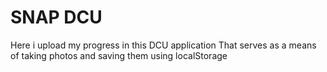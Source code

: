 # SNAP DCU
Here i upload my progress in this DCU application
That serves as a means of taking photos and saving them using localStorage

